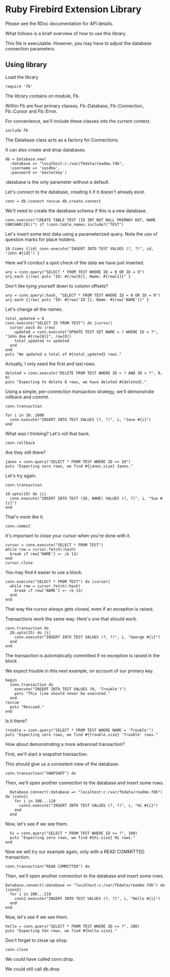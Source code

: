# Ruby Firebird Extension Library

Please see the RDoc documentation for API details.

What follows is a brief overview of how to use this library.

This file is executable.  However, you may have to adjust the database connection parameters.

## Using library

Load the library

```
require 'fb'
```

The library contains on module, Fb.

Within Fb are four primary classes, Fb::Database, Fb::Connection, Fb::Cursor and Fb::Error.

For convenience, we'll include these classes into the current context.

```
include Fb
```

The Database class acts as a factory for Connections.

It can also create and drop databases.

```
db = Database.new(
  :database => "localhost:c:/var/fbdata/readme.fdb",
  :username => 'sysdba',
  :password => 'masterkey')
```

:database is the only parameter without a default.

Let's connect to the database, creating it if it doesn't already exist.

```
conn = db.connect rescue db.create.connect
```

We'll need to create the database schema if this is a new database.

```
conn.execute("CREATE TABLE TEST (ID INT NOT NULL PRIMARY KEY, NAME VARCHAR(20))") if !conn.table_names.include?("TEST")
```

Let's insert some test data using a parameterized query.  Note the use of question marks for place holders.

```
10.times {|id| conn.execute("INSERT INTO TEST VALUES (?, ?)", id, "John #{id}") }
```

Here we'll conduct a spot check of the data we have just inserted.

```
ary = conn.query("SELECT * FROM TEST WHERE ID = 0 OR ID = 9")
ary.each {|row| puts "ID: #{row[0]}, Name: #{row[1]}" }
```

Don't like tying yourself down to column offsets?

```
ary = conn.query(:hash, "SELECT * FROM TEST WHERE ID = 0 OR ID = 9")
ary.each {|row| puts "ID: #{row['ID']}, Name: #{row['NAME']}" }
```

Let's change all the names.

```
total_updated = 0
conn.execute("SELECT ID FROM TEST") do |cursor|
  cursor.each do |row|
    updated = conn.execute("UPDATE TEST SET NAME = ? WHERE ID = ?", "John Doe #{row[0]}", row[0])
    total_updated += updated
  end
end
puts "We updated a total of #{total_updated} rows."
```

Actually, I only need the first and last rows.

```
deleted = conn.execute("DELETE FROM TEST WHERE ID > ? AND ID < ?", 0, 9)
puts "Expecting to delete 8 rows, we have deleted #{deleted}."
```

Using a simple, per-connection transaction strategy, we'll demonstrate rollback and commit.

```
conn.transaction

for i in 10..1000
  conn.execute("INSERT INTO TEST VALUES (?, ?)", i, "Jane #{i}")
end
```

What was I thinking?  Let's roll that back.

```
conn.rollback
```

Are they still there?

```
janes = conn.query("SELECT * FROM TEST WHERE ID >= 10")
puts "Expecting zero rows, we find #{janes.size} Janes."
```

Let's try again.

```
conn.transaction

10.upto(19) do |i|
  conn.execute("INSERT INTO TEST (ID, NAME) VALUES (?, ?)", i, "Sue #{i}")
end
```

That's more like it.

```
conn.commit
```

It's important to close your cursor when you're done with it.

```
cursor = conn.execute("SELECT * FROM TEST")
while row = cursor.fetch(:hash)
  break if row['NAME'] =~ /e 13/
end
cursor.close
```

You may find it easier to use a block.

```
conn.execute("SELECT * FROM TEST") do |cursor|
  while row = cursor.fetch(:hash)
    break if row['NAME'] =~ /e 13/
  end
end
```

That way the cursor always gets closed, even if an exception is raised.

Transactions work the same way.  Here's one that should work.

```
conn.transaction do
  20.upto(25) do |i|
    conn.execute("INSERT INTO TEST VALUES (?, ?)", i, "George #{i}")
  end
end
```

The transaction is automatically committed if no exception is raised in the block.

We expect trouble in this next example, on account of our primary key.

```
begin
  conn.transaction do
    execute("INSERT INTO TEST VALUES (0, 'Trouble')")
    puts "This line should never be executed."
  end
rescue
  puts "Rescued."
end
```

Is it there?

```
trouble = conn.query("SELECT * FROM TEST WHERE NAME = 'Trouble'")
puts "Expecting zero rows, we find #{trouble.size} 'Trouble' rows."
```

How about demonstrating a more advanced transaction?

First, we'll start a snapshot transaction.

This should give us a consistent view of the database.

```
conn.transaction("SNAPSHOT") do
```

Then, we'll open another connection to the database and insert some rows.

```
  Database.connect(:database => "localhost:c:/var/fbdata/readme.fdb") do |conn2|
    for i in 100...110
      conn2.execute("INSERT INTO TEST VALUES (?, ?)", i, "Hi #{i}")
    end
  end
```
  
Now, let's see if we see them.

```
  hi = conn.query("SELECT * FROM TEST WHERE ID >= ?", 100)
  puts "Expecting zero rows, we find #{hi.size} Hi rows."
end
```

Now we will try our example again, only with a READ COMMITTED transaction.

```
conn.transaction("READ COMMITTED") do
```

Then, we'll open another connection to the database and insert some rows.

```
Database.connect(:database => "localhost:c:/var/fbdata/readme.fdb") do |conn2|
  for i in 200...210
    conn2.execute("INSERT INTO TEST VALUES (?, ?)", i, "Hello #{i}")
  end
end
```
  
Now, let's see if we see them.

```
hello = conn.query("SELECT * FROM TEST WHERE ID >= ?", 200)
puts "Expecting ten rows, we find #{hello.size}."
```

Don't forget to close up shop.

```
conn.close
```

We could have called conn.drop.

We could still call db.drop
